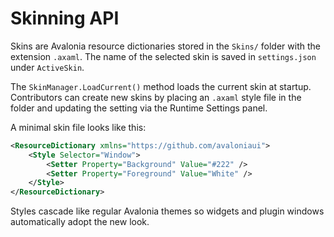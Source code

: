 # Skinning API

Skins are Avalonia resource dictionaries stored in the `Skins/` folder with the extension `.axaml`. The name of the selected skin is saved in `settings.json` under `ActiveSkin`.

The `SkinManager.LoadCurrent()` method loads the current skin at startup. Contributors can create new skins by placing an `.axaml` style file in the folder and updating the setting via the Runtime Settings panel.

A minimal skin file looks like this:

```xml
<ResourceDictionary xmlns="https://github.com/avaloniaui">
    <Style Selector="Window">
        <Setter Property="Background" Value="#222" />
        <Setter Property="Foreground" Value="White" />
    </Style>
</ResourceDictionary>
```

Styles cascade like regular Avalonia themes so widgets and plugin windows automatically adopt the new look.
